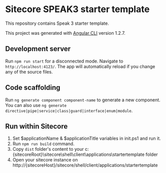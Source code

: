 # Sitecore SPEAK3 starter template

This repository contains Speak 3 starter template.

This project was generated with [Angular CLI](https://github.com/angular/angular-cli) version 1.2.7.

## Development server

Run `npm run start` for a disconnected mode. Navigate to `http://localhost:4123/`. The app will automatically reload if you change any of the source files.

## Code scaffolding

Run `ng generate component component-name` to generate a new component. You can also use `ng generate directive|pipe|service|class|guard|interface|enum|module`.

## Run within Sitecore

1. Set $applicationName & $applicationTitle variables in init.ps1 and run it.
2. Run `npm run build` command. 
3. Copy `dist` folder's content to your c:\{sitecoreRoot}\sitecore\shell\client\applications\startertemplate folder
4. Open your sitecore instance on http://{sitecoreHost}/sitecore/shell/client/applications/startertemplate


